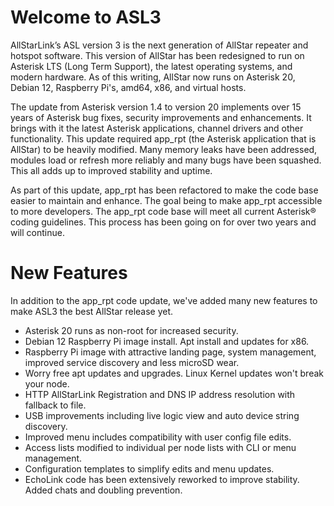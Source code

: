 # Welcome to ASL3

AllStarLink’s ASL version 3 is the next generation of AllStar repeater and hotspot software.  This version of AllStar has been redesigned to run on Asterisk LTS (Long Term Support), the latest operating systems, and modern hardware. As of this writing, AllStar now runs on Asterisk 20, Debian 12, Raspberry Pi's, amd64, x86, and virtual hosts.

The update from Asterisk version 1.4 to version 20 implements over 15 years of Asterisk bug fixes, security improvements and enhancements.  It brings with it the latest Asterisk applications, channel drivers and other functionality. This update required app\_rpt (the Asterisk application that is AllStar) to be heavily modified. Many memory leaks have been addressed, modules load or refresh more reliably and many bugs have been squashed. This all adds up to improved stability and uptime.

As part of this update, app\_rpt has been refactored to make the code base easier to maintain and enhance.  The goal being to make app_rpt accessible to more developers. The app\_rpt code base will meet all current Asterisk® coding guidelines.  This process has been going on for over two years and will continue.

# New Features

In addition to the app_rpt code update, we've added many new features to make ASL3 the best AllStar release yet.

 - Asterisk 20 runs as non-root for increased security.
 - Debian 12 Raspberry Pi image install. Apt install and updates for x86.
 - Raspberry Pi image with attractive landing page, system management, improved service discovery and less microSD wear.
 - Worry free apt updates and upgrades. Linux Kernel updates won't break your node.
 - HTTP AllStarLink Registration and DNS IP address resolution with fallback to file.
 - USB improvements including live logic view and auto device string discovery.
 - Improved menu includes compatibility with user config file edits.
 - Access lists modified to individual per node lists with CLI or menu management.
 - Configuration templates to simplify edits and menu updates.
 - EchoLink code has been extensively reworked to improve stability. Added chats and doubling prevention.
